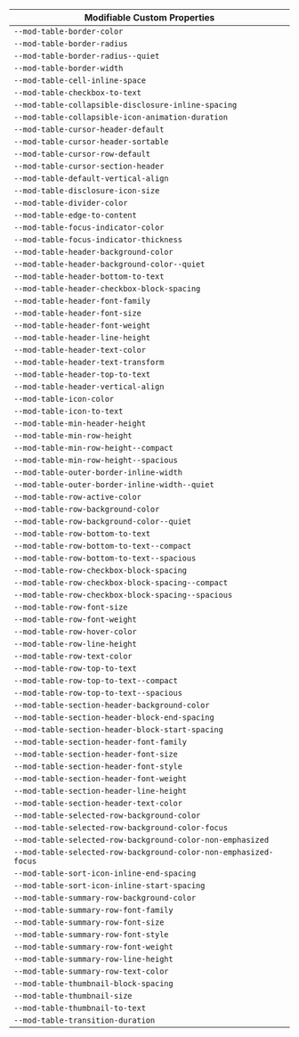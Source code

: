 | Modifiable Custom Properties |
| --- |
| `--mod-table-border-color` |
| `--mod-table-border-radius` |
| `--mod-table-border-radius--quiet` |
| `--mod-table-border-width` |
| `--mod-table-cell-inline-space` |
| `--mod-table-checkbox-to-text` |
| `--mod-table-collapsible-disclosure-inline-spacing` |
| `--mod-table-collapsible-icon-animation-duration` |
| `--mod-table-cursor-header-default` |
| `--mod-table-cursor-header-sortable` |
| `--mod-table-cursor-row-default` |
| `--mod-table-cursor-section-header` |
| `--mod-table-default-vertical-align` |
| `--mod-table-disclosure-icon-size` |
| `--mod-table-divider-color` |
| `--mod-table-edge-to-content` |
| `--mod-table-focus-indicator-color` |
| `--mod-table-focus-indicator-thickness` |
| `--mod-table-header-background-color` |
| `--mod-table-header-background-color--quiet` |
| `--mod-table-header-bottom-to-text` |
| `--mod-table-header-checkbox-block-spacing` |
| `--mod-table-header-font-family` |
| `--mod-table-header-font-size` |
| `--mod-table-header-font-weight` |
| `--mod-table-header-line-height` |
| `--mod-table-header-text-color` |
| `--mod-table-header-text-transform` |
| `--mod-table-header-top-to-text` |
| `--mod-table-header-vertical-align` |
| `--mod-table-icon-color` |
| `--mod-table-icon-to-text` |
| `--mod-table-min-header-height` |
| `--mod-table-min-row-height` |
| `--mod-table-min-row-height--compact` |
| `--mod-table-min-row-height--spacious` |
| `--mod-table-outer-border-inline-width` |
| `--mod-table-outer-border-inline-width--quiet` |
| `--mod-table-row-active-color` |
| `--mod-table-row-background-color` |
| `--mod-table-row-background-color--quiet` |
| `--mod-table-row-bottom-to-text` |
| `--mod-table-row-bottom-to-text--compact` |
| `--mod-table-row-bottom-to-text--spacious` |
| `--mod-table-row-checkbox-block-spacing` |
| `--mod-table-row-checkbox-block-spacing--compact` |
| `--mod-table-row-checkbox-block-spacing--spacious` |
| `--mod-table-row-font-size` |
| `--mod-table-row-font-weight` |
| `--mod-table-row-hover-color` |
| `--mod-table-row-line-height` |
| `--mod-table-row-text-color` |
| `--mod-table-row-top-to-text` |
| `--mod-table-row-top-to-text--compact` |
| `--mod-table-row-top-to-text--spacious` |
| `--mod-table-section-header-background-color` |
| `--mod-table-section-header-block-end-spacing` |
| `--mod-table-section-header-block-start-spacing` |
| `--mod-table-section-header-font-family` |
| `--mod-table-section-header-font-size` |
| `--mod-table-section-header-font-style` |
| `--mod-table-section-header-font-weight` |
| `--mod-table-section-header-line-height` |
| `--mod-table-section-header-text-color` |
| `--mod-table-selected-row-background-color` |
| `--mod-table-selected-row-background-color-focus` |
| `--mod-table-selected-row-background-color-non-emphasized` |
| `--mod-table-selected-row-background-color-non-emphasized-focus` |
| `--mod-table-sort-icon-inline-end-spacing` |
| `--mod-table-sort-icon-inline-start-spacing` |
| `--mod-table-summary-row-background-color` |
| `--mod-table-summary-row-font-family` |
| `--mod-table-summary-row-font-size` |
| `--mod-table-summary-row-font-style` |
| `--mod-table-summary-row-font-weight` |
| `--mod-table-summary-row-line-height` |
| `--mod-table-summary-row-text-color` |
| `--mod-table-thumbnail-block-spacing` |
| `--mod-table-thumbnail-size` |
| `--mod-table-thumbnail-to-text` |
| `--mod-table-transition-duration` |